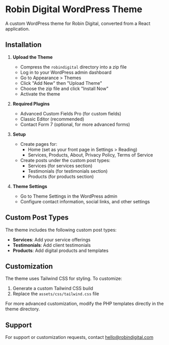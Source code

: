 
# Robin Digital WordPress Theme

A custom WordPress theme for Robin Digital, converted from a React application.

## Installation

1. **Upload the Theme**
   - Compress the `robindigital` directory into a zip file
   - Log in to your WordPress admin dashboard
   - Go to Appearance > Themes
   - Click "Add New" then "Upload Theme"
   - Choose the zip file and click "Install Now"
   - Activate the theme

2. **Required Plugins**
   - Advanced Custom Fields Pro (for custom fields)
   - Classic Editor (recommended)
   - Contact Form 7 (optional, for more advanced forms)

3. **Setup**
   - Create pages for:
     - Home (set as your front page in Settings > Reading)
     - Services, Products, About, Privacy Policy, Terms of Service
   - Create posts under the custom post types:
     - Services (for services section)
     - Testimonials (for testimonials section)
     - Products (for products section)

4. **Theme Settings**
   - Go to Theme Settings in the WordPress admin
   - Configure contact information, social links, and other settings

## Custom Post Types

The theme includes the following custom post types:

- **Services**: Add your service offerings
- **Testimonials**: Add client testimonials
- **Products**: Add digital products and templates

## Customization

The theme uses Tailwind CSS for styling. To customize:

1. Generate a custom Tailwind CSS build
2. Replace the `assets/css/tailwind.css` file

For more advanced customization, modify the PHP templates directly in the theme directory.

## Support

For support or customization requests, contact [hello@robindigital.com](mailto:hello@robindigital.com)
